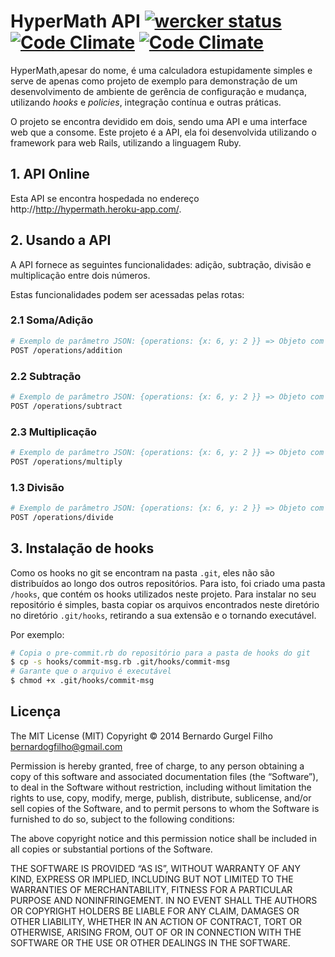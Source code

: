 # HyperMath API [![wercker status](https://app.wercker.com/status/346efa44e8a5321b36efee3be8ab52bd/s "wercker status")](https://app.wercker.com/project/bykey/346efa44e8a5321b36efee3be8ab52bd) [![Code Climate](https://codeclimate.com/github/bernardog/hypermath_api.png)](https://codeclimate.com/github/bernardog/hypermath_api) [![Code Climate](https://codeclimate.com/github/bernardog/hypermath_api/coverage.png)](https://codeclimate.com/github/bernardog/hypermath_api)

HyperMath,apesar do nome, é uma calculadora estupidamente simples e serve de apenas como projeto de exemplo para demonstração de um desenvolvimento de ambiente de gerência de configuração e mudança, utilizando *hooks* e *policies*, integração contínua e outras práticas.

O projeto se encontra devidido em dois, sendo uma API e uma interface web que a consome. Este projeto é a API, ela foi desenvolvida utilizando o framework para web Rails, utilizando a linguagem Ruby.

## 1. API Online

Esta API se encontra hospedada no endereço http://http://hypermath.heroku-app.com/. 

## 2. Usando a API

A API fornece as seguintes funcionalidades: adição, subtração, divisão e multiplicação entre dois números.

Estas funcionalidades podem ser acessadas pelas rotas:

### 2.1 Soma/Adição
```bash
# Exemplo de parâmetro JSON: {operations: {x: 6, y: 2 }} => Objeto com resultado 8
POST /operations/addition
```

### 2.2 Subtração
```bash
# Exemplo de parâmetro JSON: {operations: {x: 6, y: 2 }} => Objeto com resultado 4
POST /operations/subtract
```

### 2.3 Multiplicação
```bash
# Exemplo de parâmetro JSON: {operations: {x: 6, y: 2 }} => Objeto com resultado 12
POST /operations/multiply
```

### 1.3 Divisão
```bash
# Exemplo de parâmetro JSON: {operations: {x: 6, y: 2 }} => Objeto com resultado 3
POST /operations/divide
```

## 3. Instalação de hooks

Como os hooks no git se encontram na pasta `.git`, eles não são distribuídos ao longo dos outros repositórios. Para isto, foi criado uma pasta `/hooks`, que contém os hooks utilizados neste projeto. Para instalar no seu repositório é simples, basta copiar os arquivos encontrados neste diretório no diretório `.git/hooks`, retirando a sua extensão e o tornando executável.

Por exemplo:

```bash
# Copia o pre-commit.rb do repositório para a pasta de hooks do git
$ cp -s hooks/commit-msg.rb .git/hooks/commit-msg
# Garante que o arquivo é executável
$ chmod +x .git/hooks/commit-msg
```

## Licença

The MIT License (MIT)
Copyright © 2014 Bernardo Gurgel Filho <bernardogfilho@gmail.com>

Permission is hereby granted, free of charge, to any person obtaining a copy
of this software and associated documentation files (the “Software”), to deal
in the Software without restriction, including without limitation the rights
to use, copy, modify, merge, publish, distribute, sublicense, and/or sell
copies of the Software, and to permit persons to whom the Software is
furnished to do so, subject to the following conditions:

The above copyright notice and this permission notice shall be included in
all copies or substantial portions of the Software.

THE SOFTWARE IS PROVIDED “AS IS”, WITHOUT WARRANTY OF ANY KIND, EXPRESS OR
IMPLIED, INCLUDING BUT NOT LIMITED TO THE WARRANTIES OF MERCHANTABILITY,
FITNESS FOR A PARTICULAR PURPOSE AND NONINFRINGEMENT. IN NO EVENT SHALL THE
AUTHORS OR COPYRIGHT HOLDERS BE LIABLE FOR ANY CLAIM, DAMAGES OR OTHER
LIABILITY, WHETHER IN AN ACTION OF CONTRACT, TORT OR OTHERWISE, ARISING FROM,
OUT OF OR IN CONNECTION WITH THE SOFTWARE OR THE USE OR OTHER DEALINGS IN
THE SOFTWARE.
